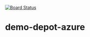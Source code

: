 [![Board Status](https://dev.azure.com/sparks-training/386fcfe6-afbd-4c24-a9d0-65ea3dd4524d/b34b1073-1c50-4ac5-90f0-e5e7db899a81/_apis/work/boardbadge/8f9d8fb2-2e39-4a79-a77b-de36d2d630b1)](https://dev.azure.com/sparks-training/386fcfe6-afbd-4c24-a9d0-65ea3dd4524d/_boards/board/t/b34b1073-1c50-4ac5-90f0-e5e7db899a81/Microsoft.RequirementCategory)
# demo-depot-azure